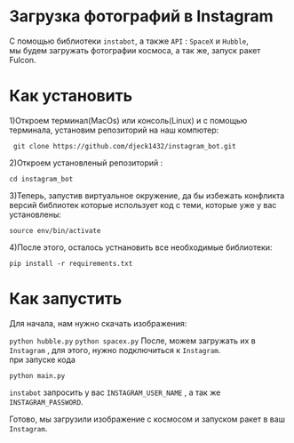 # Загрузка фотографий в Instagram 

C помощью библиотеки ```instabot```, а также ```API``` : ```SpaceX``` и ```Hubble```,<br>
мы будем загружать фотографии космоса, а так же, запуск ракет Fulcon.

# Как установить 

1)Откроем терминал(MacOs) или консоль(Linux) и с помощью терминала, установим репозиторий на наш компютер:

``` git clone https://github.com/djeck1432/instagram_bot.git```

2)Откроем установленый репозиторий : 

```cd instagram_bot```

3)Теперь, запустив виртуальное окружение, да бы избежать конфликта версий библиотек которые использует код с теми, которые уже у вас установлены:

````source env/bin/activate ````

4)После этого, осталось устнановить все необходимые библиотеки:

```pip install -r requirements.txt ```

# Как запустить 

Для начала, нам нужно скачать изображения: 

``` python hubble.py ``` 
``` python spacex.py ```
После, можем загружать их в ```Instagram``` , для этого, нужно подключиться к ```Instagram```.<br>
при запуске кода 

``` python main.py ```

```instabot``` запросить у вас ```INSTAGRAM_USER_NAME``` , а так же ```INSTAGRAM_PASSWORD```.

Готово, мы загрузили изображение с космосом и запуском ракет в ваш ```Instagram```. 


